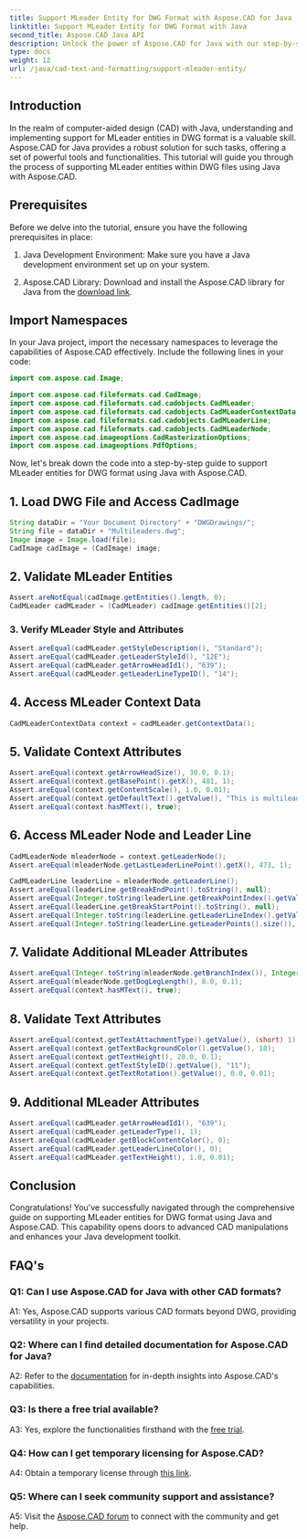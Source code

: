 ```yaml
---
title: Support MLeader Entity for DWG Format with Aspose.CAD for Java
linktitle: Support MLeader Entity for DWG Format with Java
second_title: Aspose.CAD Java API
description: Unlock the power of Aspose.CAD for Java with our step-by-step tutorial on supporting MLeader entities in DWG format.
type: docs
weight: 12
url: /java/cad-text-and-formatting/support-mleader-entity/
---
```

## Introduction

In the realm of computer-aided design (CAD) with Java, understanding and implementing support for MLeader entities in DWG format is a valuable skill. Aspose.CAD for Java provides a robust solution for such tasks, offering a set of powerful tools and functionalities. This tutorial will guide you through the process of supporting MLeader entities within DWG files using Java with Aspose.CAD.

## Prerequisites

Before we delve into the tutorial, ensure you have the following prerequisites in place:

1. Java Development Environment: Make sure you have a Java development environment set up on your system.

2. Aspose.CAD Library: Download and install the Aspose.CAD library for Java from the [download link](https://releases.aspose.com/cad/java/).

## Import Namespaces

In your Java project, import the necessary namespaces to leverage the capabilities of Aspose.CAD effectively. Include the following lines in your code:

```java
import com.aspose.cad.Image;

import com.aspose.cad.fileformats.cad.CadImage;
import com.aspose.cad.fileformats.cad.cadobjects.CadMLeader;
import com.aspose.cad.fileformats.cad.cadobjects.CadMLeaderContextData;
import com.aspose.cad.fileformats.cad.cadobjects.CadMLeaderLine;
import com.aspose.cad.fileformats.cad.cadobjects.CadMLeaderNode;
import com.aspose.cad.imageoptions.CadRasterizationOptions;
import com.aspose.cad.imageoptions.PdfOptions;

```

Now, let's break down the code into a step-by-step guide to support MLeader entities for DWG format using Java with Aspose.CAD.

## 1. Load DWG File and Access CadImage

```java
String dataDir = "Your Document Directory" + "DWGDrawings/";
String file = dataDir + "Multileaders.dwg";
Image image = Image.load(file);
CadImage cadImage = (CadImage) image;
```

## 2. Validate MLeader Entities

```java
Assert.areNotEqual(cadImage.getEntities().length, 0);
CadMLeader cadMLeader = (CadMLeader) cadImage.getEntities()[2];
```

### 3. Verify MLeader Style and Attributes

```java
Assert.areEqual(cadMLeader.getStyleDescription(), "Standard");
Assert.areEqual(cadMLeader.getLeaderStyleId(), "12E");
Assert.areEqual(cadMLeader.getArrowHeadId1(), "639");
Assert.areEqual(cadMLeader.getLeaderLineTypeID(), "14");
```

## 4. Access MLeader Context Data

```java
CadMLeaderContextData context = cadMLeader.getContextData();
```

## 5. Validate Context Attributes

```java
Assert.areEqual(context.getArrowHeadSize(), 30.0, 0.1);
Assert.areEqual(context.getBasePoint().getX(), 481, 1);
Assert.areEqual(context.getContentScale(), 1.0, 0.01);
Assert.areEqual(context.getDefaultText().getValue(), "This is multileader with huge text\\P{\\H1.5x;6666666666666666666666666666\\P}bbbbbbbbbbbbbbbbbbbbbbbbbbbbbbbbbbb");
Assert.areEqual(context.hasMText(), true);
```

## 6. Access MLeader Node and Leader Line

```java
CadMLeaderNode mleaderNode = context.getLeaderNode();
Assert.areEqual(mleaderNode.getLastLeaderLinePoint().getX(), 473, 1);

CadMLeaderLine leaderLine = mleaderNode.getLeaderLine();
Assert.areEqual(leaderLine.getBreakEndPoint().toString(), null);
Assert.areEqual(Integer.toString(leaderLine.getBreakPointIndex().getValue()), Integer.toString(0));
Assert.areEqual(leaderLine.getBreakStartPoint().toString(), null);
Assert.areEqual(Integer.toString(leaderLine.getLeaderLineIndex().getValue()), Integer.toString(0));
Assert.areEqual(Integer.toString(leaderLine.getLeaderPoints().size()), Integer.toString(4));
```

## 7. Validate Additional MLeader Attributes

```java
Assert.areEqual(Integer.toString(mleaderNode.getBranchIndex()), Integer.toString(0));
Assert.areEqual(mleaderNode.getDogLegLength(), 8.0, 0.1);
Assert.areEqual(context.hasMText(), true);
```

## 8. Validate Text Attributes

```java
Assert.areEqual(context.getTextAttachmentType().getValue(), (short) 1);
Assert.areEqual(context.getTextBackgroundColor().getValue(), 18);
Assert.areEqual(context.getTextHeight(), 20.0, 0.1);
Assert.areEqual(context.getTextStyleID().getValue(), "11");
Assert.areEqual(context.getTextRotation().getValue(), 0.0, 0.01);
```

## 9. Additional MLeader Attributes

```java
Assert.areEqual(cadMLeader.getArrowHeadId1(), "639");
Assert.areEqual(cadMLeader.getLeaderType(), 1);
Assert.areEqual(cadMLeader.getBlockContentColor(), 0);
Assert.areEqual(cadMLeader.getLeaderLineColor(), 0);
Assert.areEqual(cadMLeader.getTextHeight(), 1.0, 0.01);
```

## Conclusion

Congratulations! You've successfully navigated through the comprehensive guide on supporting MLeader entities for DWG format using Java and Aspose.CAD. This capability opens doors to advanced CAD manipulations and enhances your Java development toolkit.

## FAQ's

### Q1: Can I use Aspose.CAD for Java with other CAD formats?

A1: Yes, Aspose.CAD supports various CAD formats beyond DWG, providing versatility in your projects.

### Q2: Where can I find detailed documentation for Aspose.CAD for Java?

A2: Refer to the [documentation](https://reference.aspose.com/cad/java/) for in-depth insights into Aspose.CAD's capabilities.

### Q3: Is there a free trial available?

A3: Yes, explore the functionalities firsthand with the [free trial](https://releases.aspose.com/).

### Q4: How can I get temporary licensing for Aspose.CAD?

A4: Obtain a temporary license through [this link](https://purchase.aspose.com/temporary-license/).

### Q5: Where can I seek community support and assistance?

A5: Visit the [Aspose.CAD forum](https://forum.aspose.com/c/cad/19) to connect with the community and get help.
